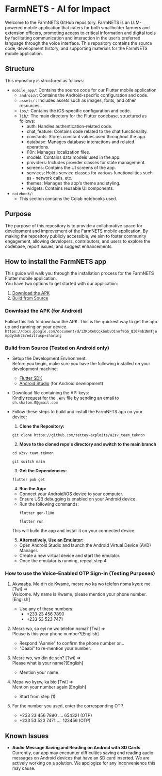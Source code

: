 # FarmNETS - AI for Impact
Welcome to the FarmNETS GitHub repository. FarmNETS is an LLM-powered mobile application that caters for both smallholder farmers and extension officers, promoting access to critical information and digital tools by facilitating communication and interaction in the user’s preferred language through the voice interface. This repository contains the source code, development history, and supporting materials for the FarmNETS mobile application.

## Structure
This repository is structured as follows:
* `mobile_app/`: Contains the source code for our Flutter mobile application
    - `android/`: Contains the Android-specific configuration and code.
    - `assets/` : Includes assets such as images, fonts, and other resources.
    - `ios/`: Contains the iOS-specific configuration and code.
    - `lib/`: The main directory for the Flutter codebase, structured as follows:
        - auth: Handles authentication-related code.
        - chat_feature: Contains code related to the chat functionality.
        - constants: Stores constant values used throughout the app.
        - database: Manages database interactions and related operations.
        - l10n: Manages localization files.
        - models: Contains data models used in the app.
        - providers: Includes provider classes for state management.
        - screens: Contains the UI screens of the app.
        - services: Holds service classes for various functionalities such as - network calls, etc.
        - themes: Manages the app's theme and styling.
        - widgets: Contains reusable UI components.
* `notebook/`:
    - This section contains the Colab notebooks used.

## Purpose
The purpose of this repository is to provide a collaborative space for development and improvement of the FarmNETS mobile application. By making the repository publicly accessible, we aim to foster community engagement, allowing developers, contributors, and users to explore the codebase, report issues, and suggest enhancements.

## How to install the FarmNETS app
This guide will walk you through the installation process for the FarmNETS Flutter mobile application.  
You have two options to get started with our application:
1. [Download the APK](#download-the-apk-for-android)
2. [Build from Source](#bulid-from-source-tested-on-android-only)

### Download the APK (for Android)
Follow this link to download the APK. This is the quickest way to get the app up and running on your device.
`https://docs.google.com/document/d/1ZKpXeUCqk6obvO1nnf9GG_QI0Fmb1NmTjompdy3xhlE/edit?usp=sharing`

### Bulid from Source (Tested on Android only)
- Setup the Development Environment.  
Before you begin, make sure you have the following installed on your development machine:
    - [Flutter SDK](https://flutter.dev/docs/get-started/install)
    - [Android Studio](https://developer.android.com/studio) (for Android development)

- Download file containing the API keys: <br>
    Kindly request for the `.env` file by sending an email to ``` oh.shalom.0@gmail.com ```

- Follow these steps to build and install the FarmNETS app on your device:
    1. **Clone the Repository:**
    ```
    git clone https://github.com/tettey-exploits/a2sv_team_teknon
    ```

    2. **Move to the cloned repo's directory and switch to the main branch**
    ```
    cd a2sv_team_teknon
    ```
    ```
    git switch main
    ```
        
    3. **Get the Dependencies:**
    ```
    flutter pub get
    ```

    4. **Run the App:**
    - Connect your Android/iOS device to your computer.
    - Ensure USB debugging is enabled on your Android device.
    - Run the following commands:
        ```
        flutter gen-l10n
        ```
        ```
        flutter run
        ```
    This will build the app and install it on your connected device.

    5. **Alternatively, Use an Emulator:**
    - Open Android Studio and launch the Android Virtual Device (AVD) Manager.
    - Create a new virtual device and start the emulator.
    - Once the emulator is running, repeat step 4.

### How to use the Voice-Enabled OTP Sign-In (Testing Purposes)
1. Akwaaba.  Me din de Kwame, mesrɛ wo ka wo telefon nɔma kyerɛ me. [Twi] => <br>Welcome. My name is Kwame, please mention your phone number. [English]
   - Use any of these numbers: <br>
      * +233 23 456 7890
      * +233 53 523 7471

2. Mesrɛ wo, so eyi ne wo telefon nɔma? [Twi] => <br> Please is this your phone number?[English]
   - Respond "Aannie" to confirm the phone number or...
   - "Daabi" to re-mention your number.

3. Mesrɛ wo, wo din de sɛn? [Twi] => <br> Please what is your name?[English]
    - Mention your name.

4. Mepa wo kyɛw, ka bio [Twi] => <br> Mention your number again [English]
   - Start from step (1)

5. For the number you used, enter the corresponding OTP <br>
   * +233 23 456 7890   .... 654321 (OTP)
   * +233 53 523 7471   .... 123456 (OTP)

## Known Issues
- **Audio Message Saving and Reading on Android with SD Cards**: 
Currently, our app may encounter difficulties saving and reading audio messages on Android devices that have an SD card inserted.
We are actively working on a solution. We apologize for any inconvenience this may cause.